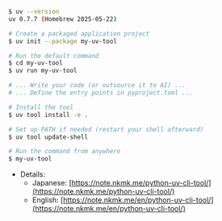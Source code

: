 ```sh
$ uv --version
uv 0.7.7 (Homebrew 2025-05-22)

# Create a packaged application project
$ uv init --package my-uv-tool

# Run the default command
$ cd my-uv-tool
$ uv run my-uv-tool

# ... Write your code (or outsource it to AI) ...
# ... Define the entry points in pyproject.toml ...

# Install the tool
$ uv tool install -e .

# Set up PATH if needed (restart your shell afterward)
$ uv tool update-shell

# Run the command from anywhere
$ my-uv-tool
```

- Details:
  - Japanese: [https://note.nkmk.me/python-uv-cli-tool/](https://note.nkmk.me/python-uv-cli-tool/)
  - English: [https://note.nkmk.me/en/python-uv-cli-tool/](https://note.nkmk.me/en/python-uv-cli-tool/)
